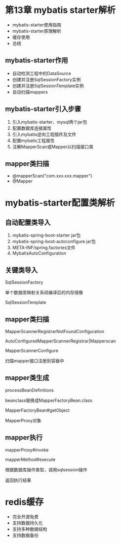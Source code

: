 # 第13章 mybatis starter解析

- mybatis-starter使用指南
- mybatis-starter原理解析
- 缓存使用
- 总结

## mybatis-starter作用

- 自动检测工程中的DataSource
- 创建并注册SqlSessionFactory实例
- 创建并注册SqlSessionTemplate实例
-  自动扫描mappers

## mybatis-starter引入步骤

1. 引入mybatis-starter、mysql两个jar包
2. 配置数据库连接属性
3. 引入mybatis逆向工程插件及文件
4. 配置mybatis工程属性
5. 注解MapperScan或Mapper以扫描接口类

## mapper类扫描

- @mapperScan("com.xxx.xxx.mapper")
- @Mapper



# mybatis-starter配置类解析

## 自动配置类导入

1. mybatis-spring-boot-starter jar包
2. mybatis-spring-boot-autoconfigure jar包
3. META-INF/spring.factories文件
4. MybatisAutoConfiguration

## 关键类导入

SqlSessionFactory

单个数据库映射关系经编译后的内存镜像

SqlSessionTemplate

## mapper类扫描

MapperScannerRegistrarNotFoundConfiguration

AutoConfiguredMapperScannerRegistrar|Mapperscan

MapperScannerConfigure

扫描mapper接口注册到容器中

## mapper类生成

processBeanDefinitions

beanclass替换成MapperFactoryBean.class

MapperFactoryBean#getObject

MapperProxy对象

## mapper执行

mapperProxy#invoke

mapperMethod#execute

根据数据库操作类型，调用sqlsession操作

返回执行结果



# redis缓存

- 完全开源免费
- 支持数据持久化
- 支持多种数据结构
- 支持数据备份